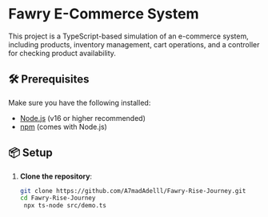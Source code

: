# Fawry E-Commerce System

This project is a TypeScript-based simulation of an e-commerce system, including products, inventory management, cart operations, and a controller for checking product availability.

## 🛠 Prerequisites

Make sure you have the following installed:

- [Node.js](https://nodejs.org/) (v16 or higher recommended)
- [npm](https://www.npmjs.com/) (comes with Node.js)

## 📦 Setup

1. **Clone the repository**:

   ```bash
   git clone https://github.com/A7madAdelll/Fawry-Rise-Journey.git
   cd Fawry-Rise-Journey
    npx ts-node src/demo.ts
